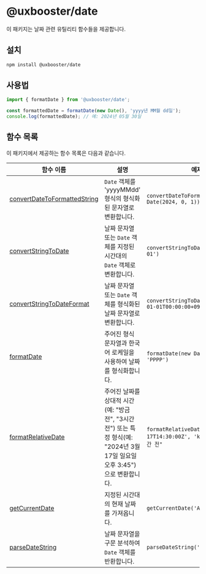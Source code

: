 # @uxbooster/date

이 패키지는 날짜 관련 유틸리티 함수들을 제공합니다.

## 설치

```bash
npm install @uxbooster/date
```

## 사용법

```typescript
import { formatDate } from '@uxbooster/date';

const formattedDate = formatDate(new Date(), 'yyyy년 MM월 dd일');
console.log(formattedDate); // 예: 2024년 05월 30일
```

## 함수 목록

이 패키지에서 제공하는 함수 목록은 다음과 같습니다.

| 함수 이름                                                           | 설명                                                                                                                        | 예제                                                                 |
| ------------------------------------------------------------------- | --------------------------------------------------------------------------------------------------------------------------- | -------------------------------------------------------------------- |
| [convertDateToFormattedString](src/convertDateToFormattedString.ts) | `Date` 객체를 'yyyyMMdd' 형식의 형식화된 문자열로 변환합니다.                                                               | `convertDateToFormattedString(new Date(2024, 0, 1))`                 |
| [convertStringToDate](src/convertStringToDate.ts)                   | 날짜 문자열 또는 `Date` 객체를 지정된 시간대의 `Date` 객체로 변환합니다.                                                    | `convertStringToDate('2024-01-01')`                                  |
| [convertStringToDateFormat](src/convertStringToDateFormat.ts)       | 날짜 문자열 또는 `Date` 객체를 형식화된 날짜 문자열로 변환합니다.                                                           | `convertStringToDateFormat('2024-01-01T00:00:00+09:00')`             |
| [formatDate](src/formatDate.ts)                                     | 주어진 형식 문자열과 한국어 로케일을 사용하여 날짜를 형식화합니다.                                                          | `formatDate(new Date(2024, 0, 1), 'PPPP')`                           |
| [formatRelativeDate](src/formatRelativeDate.ts)                     | 주어진 날짜를 상대적 시간(예: "방금 전", "3시간 전") 또는 특정 형식(예: "2024년 3월 17일 일요일 오후 3:45")으로 변환합니다. | `formatRelativeDate('2025-03-17T14:30:00Z', 'ko'); // "약 2시간 전"` |
| [getCurrentDate](src/getCurrentDate.ts)                             | 지정된 시간대의 현재 날짜를 가져옵니다.                                                                                     | `getCurrentDate('Asia/Seoul')`                                       |
| [parseDateString](src/parseDateString.ts)                           | 날짜 문자열을 구문 분석하여 `Date` 객체를 반환합니다.                                                                       | `parseDateString('2024-01-01')`                                      |
